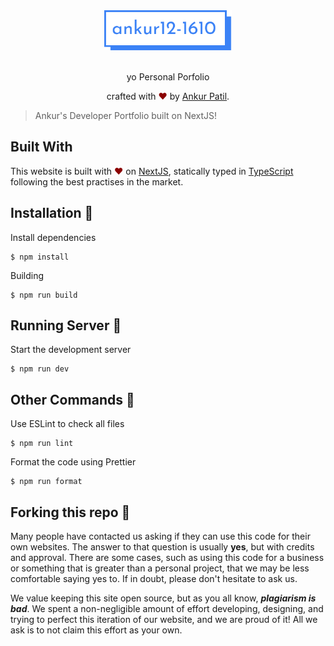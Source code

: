 <div align="center">
  <img alt="HG_LOGO" src="images/logo.svg" height="64" />
</div>

<br>
<p align="center">
yo Personal Porfolio
</p>
<p align="center">
crafted with <span style="color: #8b0000;">&hearts;</span> by <a href="https://itsankur.tech">Ankur Patil</a>.
</p>

> Ankur's Developer Portfolio built on NextJS!

## Built With

This website is built with <span style="color: #8b0000;">&hearts;</span> on [NextJS](https://nextjs.org/), statically typed in [TypeScript](https://www.typescriptlang.org/) following the best practises in the market.

## Installation 🔧

Install dependencies

```
$ npm install
```

Building

```
$ npm run build
```

## Running Server 🚀

Start the development server

```
$ npm run dev
```

## Other Commands 🚧

Use ESLint to check all files

```
$ npm run lint
```

Format the code using Prettier

```
$ npm run format
```

## Forking this repo 🚨

Many people have contacted us asking if they can use this code for their own websites. The answer to that question is usually **yes**, but with credits and approval. There are some cases, such as using this code for a business or something that is greater than a personal project, that we may be less comfortable saying yes to. If in doubt, please don't hesitate to ask us.

We value keeping this site open source, but as you all know, _**plagiarism is bad**_. We spent a non-negligible amount of effort developing, designing, and trying to perfect this iteration of our website, and we are proud of it! All we ask is to not claim this effort as your own.

